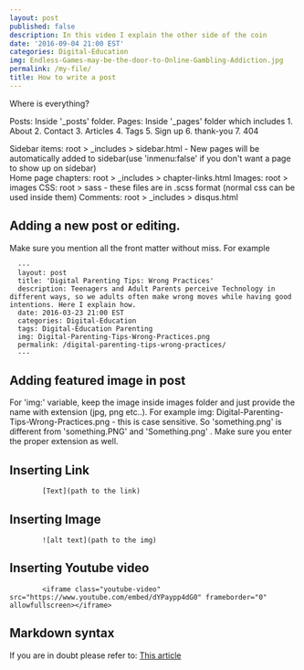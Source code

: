 ```yaml
---
layout: post
published: false
description: In this video I explain the other side of the coin
date: '2016-09-04 21:00 EST'
categories: Digital-Education
img: Endless-Games-may-be-the-door-to-Online-Gambling-Addiction.jpg
permalink: /my-file/
title: How to write a post
---
```

Where is everything?

Posts: Inside '_posts' folder.
Pages: Inside '_pages' folder which includes 
                1. About
                2. Contact
                3. Articles
                4. Tags
                5. Sign up
                6. thank-you
                7. 404 
                
                
Sidebar items: root > _includes > sidebar.html - New pages will be automatically added to sidebar(use 'inmenu:false' if you don't want a page to show up on sidebar)           
Home page chapters: root > _includes > chapter-links.html
Images: root > images
CSS: root > sass - these files are in .scss format (normal css can be used inside them)
Comments: root > _includes > disqus.html



## Adding a new post or editing.

Make sure you mention all the front matter without miss. For example

      ---
      layout: post
      title: 'Digital Parenting Tips: Wrong Practices'
      description: Teenagers and Adult Parents perceive Technology in different ways, so we adults often make wrong moves while having good intentions. Here I explain how.
      date: 2016-03-23 21:00 EST
      categories: Digital-Education 
      tags: Digital-Education Parenting
      img: Digital-Parenting-Tips-Wrong-Practices.png
      permalink: /digital-parenting-tips-wrong-practices/
      ---

## Adding featured image in post

For 'img:' variable, keep the image inside images folder and just provide the name with extension (jpg, png etc..). For example
img: Digital-Parenting-Tips-Wrong-Practices.png - this is case sensitive. So 'something.png' is different from 'something.PNG' and 'Something.png' .  Make sure you enter the proper extension as well.

## Inserting Link 
			[Text](path to the link)

## Inserting Image
			![alt text](path to the img)

## Inserting Youtube video

			<iframe class="youtube-video" src="https://www.youtube.com/embed/dYPaypp4dG0" frameborder="0" allowfullscreen></iframe>


## Markdown syntax
If you are in doubt please refer to: [This article](https://daringfireball.net/projects/markdown/syntax)